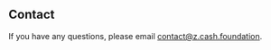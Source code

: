 ## Contact

If you have any questions, please email contact@z.cash.foundation.

<!-- TODO Add more? -->
